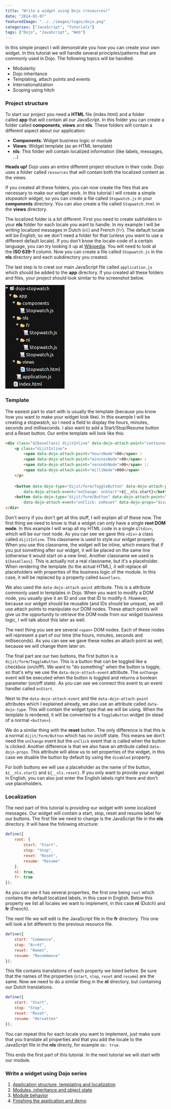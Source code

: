 ```yaml
---
title: "Write a widget using Dojo (resources)"
date: "2014-01-07"
featuredImage: "../../images/logos/dojo.png"
categories: ["JavaScript", "Tutorials"]
tags: ["Dojo", "JavaScript", "Web"]
---
```


In this simple project I will demonstrate you how you can create your own widget. In this tutorial we will handle several principles/patterns that are commonly used in Dojo. The following topics will be handled:

- Modularity
- Dojo inheritance
- Templating, attach points and events
- Internationalization
- Scoping using hitch

### Project structure

To start our project you need a **HTML** file (index.html) and a folder called **app** that will contain all our JavaScript. In this folder you can create a folder called **components**, **views** and **nls**. These folders will contain a different aspect about our application:

- **Components**: Widget business logic or module
- **Views**: Widget template (as an HTML template)
- **nls**: This folder will contain localized information (like labels, messages, ...)

**Heads up!** Dojo uses an entire different project structure in their code. Dojo uses a folder called `resources` that will contain both the localized content as the views.

If you created all these folders, you can now create the files that are necessary to make our widget work. In this tutorial I will create a simple stopwatch widget, so you can create a file called `Stopwatch.js` in your **components** directory. You can also create a file called `Stopwatch.html` in the **views** directory.

The localized folder is a bit different. First you need to create subfolders in your **nls** folder for each locale you want to handle. In my example I will be writing localized messages in Dutch (`nl`) and French (`fr`). The default locale will be English, so we don't need a folder for that (unless you want to use a different default locale). If you don't know the locale-code of a certain language, you can try looking it up at [Wikipedia](http://en.wikipedia.org/wiki/List_of_ISO_639-1_codes). You will need to look at the **ISO 639-1** column. Now you can create a file called `Stopwatch.js` in the **nls** directory and each subdirectory you created.

The last step is to creat our main JavaScript file called `application.js` which should be added to the **app** directory. If you created all these folders and files, your project should look similar to the screenshot below.

![project-structure](images/project-structure.png)

### Template

The easiest part to start with is usually the template (because you know how you want to make your widget look like). In this example I will be creating a stopwatch, so I need a field to display the hours, minutes, seconds and milliseconds. I also want to add a Start/Stop/Resume button and a Reset button. Our entire template will look like this:

```html
<div class="${baseClass} dijitInline" data-dojo-attach-point="containerNode">
    <p class="dijitInline">
        <span data-dojo-attach-point="hoursNode">00</span> :
        <span data-dojo-attach-point="minutesNode">00</span> :
        <span data-dojo-attach-point="secondsNode">00</span> ::
        <span data-dojo-attach-point="milliNode">000</span>
    </p>

    <button data-dojo-type="dijit/form/ToggleButton" data-dojo-attach-point="startBtn"
        data-dojo-attach-event="onChange: onStart">${__nls.start}</button>
    <button data-dojo-type="dijit/form/Button" data-dojo-attach-point="resetBtn"
        data-dojo-attach-event="onClick: onReset" data-dojo-props="disabled: true">${__nls.reset}</button>
</div>
```

Don't worry if you don't get all this stuff, I will explain all of these now. The first thing we need to know is that a widget can only have a single **root DOM node**. In this example I will wrap all my HTML code in a single `&ltdiv>`, which will be our root node. As you can see we gave this `<div>` a class called `dijitInline`. This classname is used to style our widget properly. When you use this classname, the widget will be inline, which means that if you put something after our widget, it will be placed on the same line (otherwise it would start on a new line). Another classname we used is `${baseClass}`. This is actually not a real classname, but it's a placeholder. When rendering the template (to the actual HTML), it will replace all placeholders with properties of the business logic of the module. In this case, it will be replaced by a property called `baseClass`.

We also used the `data-dojo-attach-point` attribute. This is a attribute commonly used in templates in Dojo. When you want to modify a DOM node, you usually give it an ID and use that ID to modify it. However, because our widget should be reusable (and IDs should be unique), we will use attach points to manipulate our DOM nodes. These attach points will give us the opportunity to retrieve the DOM node from our widget business logic, I will talk about this later as well.

The next thing you see are several `<span>` DOM nodes. Each of these nodes will represent a part of our time (the hours, minutes, seconds and milliseconds). As you can see we gave these nodes an attach point as well, because we will change them later on.

The final part are our two buttons, the first button is a `dijit/form/ToggleButton`. This is a button that can be toggled like a checkbox (on/offf). We want to "do something" when the button is toggle, so that's why we use the `data-dojo-attach-event` attribute. The `onChange` event will be executed when the button is toggled and returns a boolean parameter (on/off state). As you can see we connect this event to an event handler called `onStart`.

Next to the `data-dojo-attach-event` and the `data-dojo-attach-point` attributes which I explained already, we also use an attribute called `data-dojo-type`. This will contain the widget type that we will be using. When the template is rendered, it will be converted to a `ToggleButton` widget (in stead of a normal `<button>`).

We do a similar thing with the **reset** button. The only difference is that this is a normal `dijit/form/Button` which has no on/off state. This means we don't need the `onChange` event but the `onClick` event that is called when the button is clicked. Another difference is that we also have an attribute called `data-dojo-props`. This attribute will allow us to set properties of the widget, in this case we disable the button by default by using the `disabled` property.

For both buttons we will use a placeholder as the name of the button, `${__nls.start}` and `${__nls.reset}`. If you only want to provide your widget in English, you can also just enter the English labels right there and don't use placeholders.

### Localization

The next part of this tutorial is providing our widget with some localized messages. Our widget will contain a start, stop, reset and resume label for our buttons. The first file we need to change is the JavaScript file in the **nls** directory. It will have the following structure:

```javascript
define({
    root: {
        start: "Start",
        stop: "Stop",
        reset: "Reset",
        resume: "Resume"
    },
    nl: true,
    fr: true
});
```

As you can see it has several properties, the first one being `root` which contains the default localized labels, in this case in English. Below this property we list all locales we want to implement, in this case **nl** (Dutch) and **fr** (French).

The next file we will edit is the JavaScript file in the **fr** directory. This one will look a bit different to the previous resource file.

```javascript
define({
    start: "Commence",
    stop: "Arrêt",
    reset: "Remet",
    resume: "Recommence"
});
```

This file contains translations of each property we listed before. Be sure that the names of the properties (`start`, `stop`, `reset` and `resume`) are the same. Now we need to do a similar thing in the **nl** directory, but containing our Dutch translations.

```javascript
define({
    start: "Start",
    stop: "Stop",
    reset: "Reset",
    resume: "Hervatten"
});
```

You can repeat this for each locale you want to implement, just make sure that you translate all properties and that you add the locale to the JavaScript file in the **nls** directy, for example `de: true`.

This ends the first part of this tutorial. In the next tutorial we will start with our module.

### Write a widget using Dojo series

1. [Application structure, templating and localization](/dojo-widget-resources/)
2. [Modules, inheritance and object state](/dojo-widget-inheritance/)
3. [Module behavior](/dojo-widget-behavior/)
4. [Finishing the application and demo](/dojo-widget-demo/)
